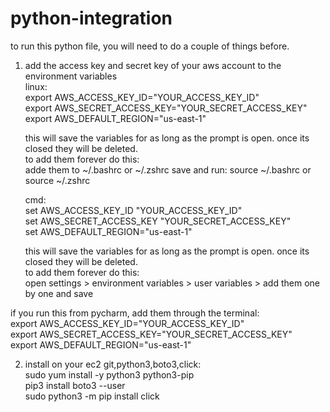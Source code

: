 # python-integration

to run this python file, you will need to do a couple of things before.  
1. add the access key and secret key of your aws account to the environment variables  
   linux:  
   export AWS_ACCESS_KEY_ID="YOUR_ACCESS_KEY_ID"  
   export AWS_SECRET_ACCESS_KEY="YOUR_SECRET_ACCESS_KEY"  
   export AWS_DEFAULT_REGION="us-east-1"  
   
   this will save the variables for as long as the prompt is open. once its closed they will be deleted.  
   to add them forever do this:  
   adde them to ~/.bashrc or ~/.zshrc save and run: source ~/.bashrc or source ~/.zshrc  
   
   cmd:  
   set AWS_ACCESS_KEY_ID "YOUR_ACCESS_KEY_ID"  
   set AWS_SECRET_ACCESS_KEY "YOUR_SECRET_ACCESS_KEY"  
   set AWS_DEFAULT_REGION="us-east-1"  

   this will save the variables for as long as the prompt is open. once its closed they will be deleted.  
   to add them forever do this:  
   open settings > environment variables > user variables > add them one by one and save  

if you run this from pycharm, add them through the terminal:  
   export AWS_ACCESS_KEY_ID="YOUR_ACCESS_KEY_ID"  
   export AWS_SECRET_ACCESS_KEY="YOUR_SECRET_ACCESS_KEY"  
   export AWS_DEFAULT_REGION="us-east-1"  
   
2. install on your ec2 git,python3,boto3,click:  
      sudo yum install -y python3 python3-pip  
      pip3 install boto3 --user  
      sudo python3 -m pip install click
   

